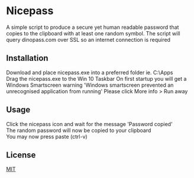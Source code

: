 # Nicepass

A simple script to produce a secure yet human readable password that copies
to the clipboard with at least one random symbol. The script will query 
dinopass.com over SSL so an internet connection is required

## Installation

Download and place nicepass.exe into a preferred folder ie. C:\Apps \
Drag the nicepass.exe to the Win 10 Taskbar
On first startup you will get a Windows Smartscreen warning 'Windows smartscreen prevented an unrecognised application from running'
Please click More info > Run away

## Usage

Click the nicepass icon and wait for the message 'Password copied' \
The random password will now be copied to your clipboard \
You may now press paste (ctrl-v)

## License
[MIT](https://choosealicense.com/licenses/mit/)
